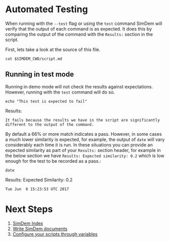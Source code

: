 # Automated Testing

When running with the `--test` flag or using the `test` command SimDem
will verify that the output of each command is as expected. It does
this by comparing the output of the command with the `Results:`
section in the script. 

First, lets take a look at the source of this file. 

```
cat $SIMDEM_CWD/script.md
```

## Running in test mode

Running in demo mode will not check the results against
expectations. However, running with the `test` command will do so.

```
echo "This test is expected to fail"
```

Results:

```
It fails because the results we have in the script are significantly 
different to the output of the command.
```

By default a 66% or more match indicates a pass. However, in some
cases a much lower similarity is expected, for example, the output of
`date` will vary considerably each time it is run. In these situations
you can provide an expected similarity as part of your `Results:`
section header, for example in the below section we have `Results:
Expected similarity: 0.2` which is low enough for the test to be
recorded as a pass.:


```
date
```

Results: Expected Similarity: 0.2

```
Tue Jun  6 15:23:53 UTC 2017
```

# Next Steps

  1. [SimDem Index](../script/md)
  1. [Write SimDem documents](../syntax/script.md)
  1. [Configure your scripts through variables](../variables/script.md)
